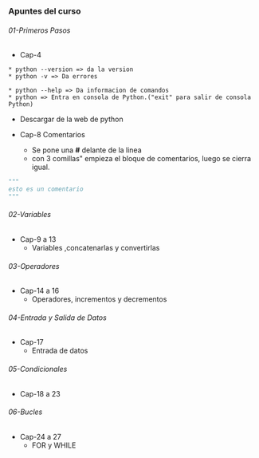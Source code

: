 ### Apuntes del curso

###### 01-Primeros Pasos
* Cap-4
```
* python --version => da la version
* python -v => Da errores

* python --help => Da informacion de comandos
* python => Entra en consola de Python.("exit" para salir de consola Python)
```

* Descargar de la web de python

* Cap-8 Comentarios
    * Se pone una **#** delante de la linea 
    * con 3 comillas" empieza el bloque de comentarios, luego se cierra igual.
```python
"""
esto es un comentario
"""
```

###### 02-Variables
* Cap-9 a 13
    * Variables ,concatenarlas y convertirlas

###### 03-Operadores
* Cap-14 a 16
    *  Operadores, incrementos y decrementos

###### 04-Entrada y Salida de Datos
* Cap-17
    * Entrada de datos

###### 05-Condicionales
* Cap-18 a 23

###### 06-Bucles
* Cap-24 a 27
    * FOR y WHILE